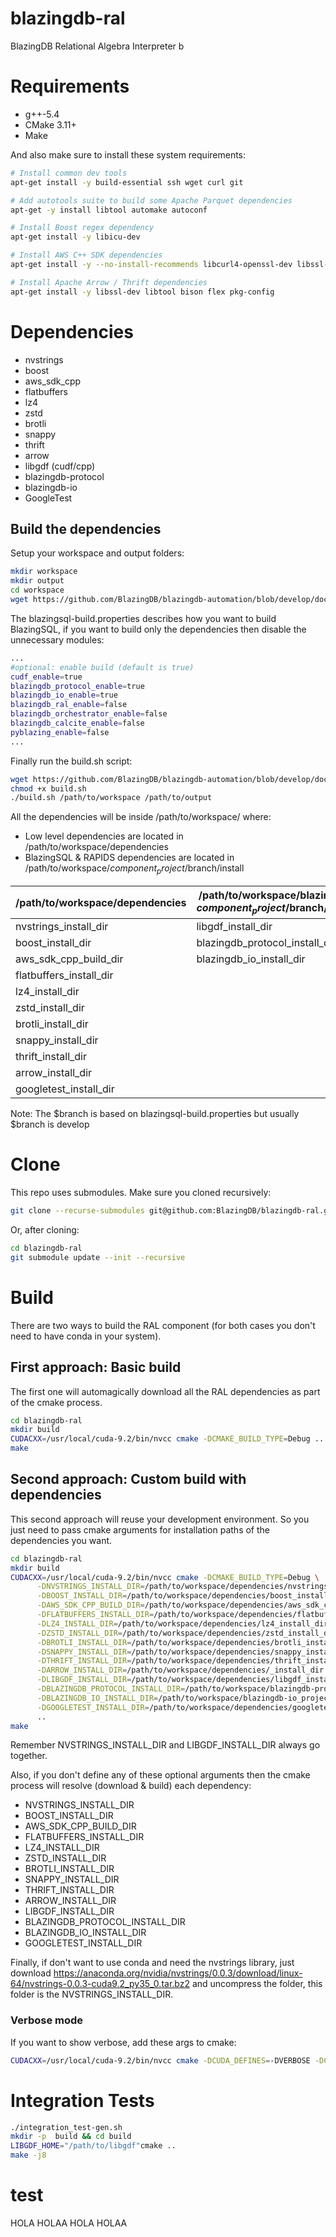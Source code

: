 # blazingdb-ral
BlazingDB Relational Algebra Interpreter
 b
# Requirements
- g++-5.4
- CMake 3.11+
- Make

And also make sure to install these system requirements:
```bash
# Install common dev tools
apt-get install -y build-essential ssh wget curl git

# Add autotools suite to build some Apache Parquet dependencies
apt-get -y install libtool automake autoconf

# Install Boost regex dependency
apt-get install -y libicu-dev

# Install AWS C++ SDK dependencies
apt-get install -y --no-install-recommends libcurl4-openssl-dev libssl-dev uuid-dev zlib1g-dev

# Install Apache Arrow / Thrift dependencies
apt-get install -y libssl-dev libtool bison flex pkg-config
```

# Dependencies
- nvstrings
- boost
- aws_sdk_cpp
- flatbuffers
- lz4
- zstd
- brotli
- snappy
- thrift
- arrow
- libgdf (cudf/cpp)
- blazingdb-protocol
- blazingdb-io
- GoogleTest

## Build the dependencies
Setup your workspace and output folders:
```bash
mkdir workspace
mkdir output
cd workspace
wget https://github.com/BlazingDB/blazingdb-automation/blob/develop/docker/blazingsql-build/blazingsql-build.properties
```

The blazingsql-build.properties describes how you want to build BlazingSQL, if you want to build only the dependencies then disable the unnecessary modules:
```bash
...
#optional: enable build (default is true)
cudf_enable=true
blazingdb_protocol_enable=true
blazingdb_io_enable=true
blazingdb_ral_enable=false
blazingdb_orchestrator_enable=false
blazingdb_calcite_enable=false
pyblazing_enable=false
...
```

Finally run the build.sh script: 
```bash
wget https://github.com/BlazingDB/blazingdb-automation/blob/develop/docker/blazingsql-build/build.sh
chmod +x build.sh
./build.sh /path/to/workspace /path/to/output
```

All the dependencies will be inside /path/to/workspace/ where:

- Low level dependencies are located in /path/to/workspace/dependencies
- BlazingSQL & RAPIDS dependencies are located in /path/to/workspace/$component_project/$branch/install

| /path/to/workspace/dependencies | /path/to/workspace/blazingdb-$component_project/$branch/install |
| ------------- | ------------- |
| nvstrings_install_dir | libgdf_install_dir |
| boost_install_dir | blazingdb_protocol_install_dir |
| aws_sdk_cpp_build_dir | blazingdb_io_install_dir |
| flatbuffers_install_dir |
| lz4_install_dir | |
| zstd_install_dir | |
| brotli_install_dir | |
| snappy_install_dir | |
| thrift_install_dir | |
| arrow_install_dir | |
| googletest_install_dir | |

Note: The $branch is based on blazingsql-build.properties but usually $branch is develop 

# Clone
This repo uses submodules. Make sure you cloned recursively:

```bash
git clone --recurse-submodules git@github.com:BlazingDB/blazingdb-ral.git
```

Or, after cloning:

```bash
cd blazingdb-ral
git submodule update --init --recursive
```

# Build
There are two ways to build the RAL component (for both cases you don't need to have conda in your system).

## First approach: Basic build
The first one will automagically download all the RAL dependencies as part of the cmake process.

```bash
cd blazingdb-ral
mkdir build
CUDACXX=/usr/local/cuda-9.2/bin/nvcc cmake -DCMAKE_BUILD_TYPE=Debug ..
make
```

## Second approach: Custom build with dependencies
This second approach will reuse your development environment.
So you just need to pass cmake arguments for installation paths of the dependencies you want.

```bash
cd blazingdb-ral
mkdir build
CUDACXX=/usr/local/cuda-9.2/bin/nvcc cmake -DCMAKE_BUILD_TYPE=Debug \
      -DNVSTRINGS_INSTALL_DIR=/path/to/workspace/dependencies/nvstrings_install_dir \
      -DBOOST_INSTALL_DIR=/path/to/workspace/dependencies/boost_install_dir \
      -DAWS_SDK_CPP_BUILD_DIR=/path/to/workspace/dependencies/aws_sdk_cpp_build_dir \
      -DFLATBUFFERS_INSTALL_DIR=/path/to/workspace/dependencies/flatbuffers_install_dir \
      -DLZ4_INSTALL_DIR=/path/to/workspace/dependencies/lz4_install_dir \
      -DZSTD_INSTALL_DIR=/path/to/workspace/dependencies/zstd_install_dir \
      -DBROTLI_INSTALL_DIR=/path/to/workspace/dependencies/brotli_install_dir \
      -DSNAPPY_INSTALL_DIR=/path/to/workspace/dependencies/snappy_install_dir \
      -DTHRIFT_INSTALL_DIR=/path/to/workspace/dependencies/thrift_install_dir \
      -DARROW_INSTALL_DIR=/path/to/workspace/dependencies/_install_dir \
      -DLIBGDF_INSTALL_DIR=/path/to/workspace/dependencies/libgdf_install_dir \
      -DBLAZINGDB_PROTOCOL_INSTALL_DIR=/path/to/workspace/blazingdb-protocol_project/$branch/install \
      -DBLAZINGDB_IO_INSTALL_DIR=/path/to/workspace/blazingdb-io_project/$branch/install \
      -DGOOGLETEST_INSTALL_DIR=/path/to/workspace/dependencies/googletest_install_dir \
      ..
make
```

Remember NVSTRINGS_INSTALL_DIR and LIBGDF_INSTALL_DIR always go together.

Also, if you don't define any of these optional arguments then the cmake process will resolve (download & build) each dependency:
- NVSTRINGS_INSTALL_DIR
- BOOST_INSTALL_DIR
- AWS_SDK_CPP_BUILD_DIR
- FLATBUFFERS_INSTALL_DIR
- LZ4_INSTALL_DIR
- ZSTD_INSTALL_DIR
- BROTLI_INSTALL_DIR
- SNAPPY_INSTALL_DIR
- THRIFT_INSTALL_DIR
- ARROW_INSTALL_DIR
- LIBGDF_INSTALL_DIR
- BLAZINGDB_PROTOCOL_INSTALL_DIR
- BLAZINGDB_IO_INSTALL_DIR
- GOOGLETEST_INSTALL_DIR

Finally, if don't want to use conda and need the nvstrings library, just download https://anaconda.org/nvidia/nvstrings/0.0.3/download/linux-64/nvstrings-0.0.3-cuda9.2_py35_0.tar.bz2 and uncompress the folder, this folder is the NVSTRINGS_INSTALL_DIR.

### Verbose mode

If you want to show verbose, add these args to cmake:

```bash
CUDACXX=/usr/local/cuda-9.2/bin/nvcc cmake -DCUDA_DEFINES=-DVERBOSE -DCXX_DEFINES=-DVERBOSE ...etc...
```
# Integration Tests

```bash
./integration_test-gen.sh
mkdir -p  build && cd build
LIBGDF_HOME="/path/to/libgdf"cmake ..
make -j8
```

# test
HOLA
HOLAA
HOLA
HOLAA


